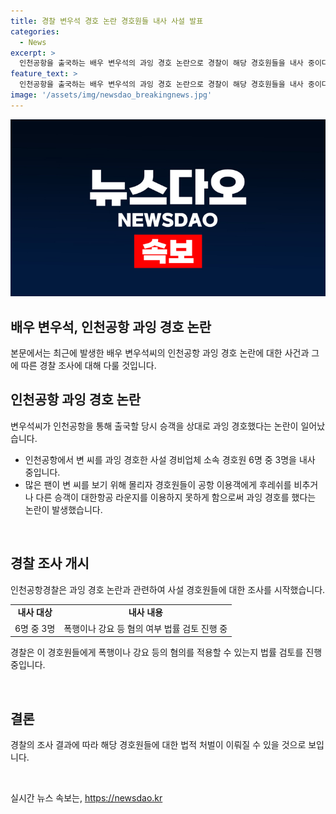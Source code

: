 ```yaml
---
title: 경찰 변우석 경호 논란 경호원들 내사 사설 발표
categories:
  - News
excerpt: >
  인천공항을 출국하는 배우 변우석의 과잉 경호 논란으로 경찰이 해당 경호원들을 내사 중이다. 변씨가 아시아 팬 미팅을 위해 출국하는 도중, 과잉 경호로 인해 인천공항 경찰이 해당 사설 경호원 6명 중 3명을 조사 중이다. 경찰은 폭행이나 강요 혐의를 검토 중이며, 변씨를 보기 위해 몰린 팬들에게 불쾌한 경험을 안긴 것으로 알려졌다.
feature_text: >
  인천공항을 출국하는 배우 변우석의 과잉 경호 논란으로 경찰이 해당 경호원들을 내사 중이다. 변씨가 아시아 팬 미팅을 위해 출국하는 도중, 과잉 경호로 인해 인천공항 경찰이 해당 사설 경호원 6명 중 3명을 조사 중이다. 경찰은 폭행이나 강요 혐의를 검토 중이며, 변씨를 보기 위해 몰린 팬들에게 불쾌한 경험을 안긴 것으로 알려졌다.
image: '/assets/img/newsdao_breakingnews.jpg'
---
```


<p><img src="/assets/img/newsdao_breakingnews.jpg" alt="ontimetimes 속보" /></p>

<h2>배우 변우석, 인천공항 과잉 경호 논란</h2>

<p>본문에서는 최근에 발생한 배우 변우석씨의 인천공항 과잉 경호 논란에 대한 사건과 그에 따른 경찰 조사에 대해 다룰 것입니다.</p>

<h2 data-ke-size="size26">인천공항 과잉 경호 논란</h2>

<p>변우석씨가 인천공항을 통해 출국할 당시 승객을 상대로 과잉 경호했다는 논란이 일어났습니다.</p>

<ul>
  <li>인천공항에서 변 씨를 과잉 경호한 사설 경비업체 소속 경호원 6명 중 3명을 내사 중입니다.</li>
  <li>많은 팬이 변 씨를 보기 위해 몰리자 경호원들이 공항 이용객에게 후레쉬를 비추거나 다른 승객이 대한항공 라운지를 이용하지 못하게 함으로써 과잉 경호를 했다는 논란이 발생했습니다.</li>
</ul>

<p data-ke-size="size16">&nbsp;</p>

<h2 data-ke-size="size26">경찰 조사 개시</h2>

<p>인천공항경찰은 과잉 경호 논란과 관련하여 사설 경호원들에 대한 조사를 시작했습니다.</p>

<table>
  <tr>
    <td style="text-align: center; height: 17px;"><b>내사 대상</b></td>
    <td style="text-align: center; height: 17px;"><b>내사 내용</b></td>
  </tr>
  <tr>
    <td style="text-align: left; height: 17px;">6명 중 3명</td>
    <td style="text-align: left; height: 17px;">폭행이나 강요 등 혐의 여부 법률 검토 진행 중</td>
  </tr>
</table>

<p>경찰은 이 경호원들에게 폭행이나 강요 등의 혐의를 적용할 수 있는지 법률 검토를 진행 중입니다.</p>

<p data-ke-size="size16">&nbsp;</p>

<h2 data-ke-size="size26">결론</h2>

<p>경찰의 조사 결과에 따라 해당 경호원들에 대한 법적 처벌이 이뤄질 수 있을 것으로 보입니다.</p>

<p data-ke-size="size16">&nbsp;</p>
실시간 뉴스 속보는, <a href="https://newsdao.kr" rel="dofollow">https://newsdao.kr</a>


